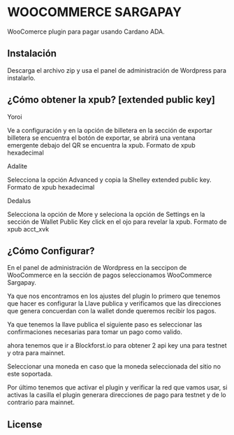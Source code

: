 # WOOCOMMERCE SARGAPAY

WooComerce plugin para pagar usando Cardano ADA.

## Instalación

Descarga el archivo zip y usa el panel de administración de Wordpress para instalarlo.

## ¿Cómo obtener la xpub? [extended public key]

Yoroi

Ve a configuración y en la opción de billetera en la sección de exportar billetera se encuentra el botón de exportar, se abrirá una ventana emergente debajo del QR se encuentra la xpub.
Formato de xpub hexadecimal

Adalite

Selecciona la opción Advanced  y copia la Shelley extended public key.
Formato de xpub hexadecimal

Dedalus

Selecciona la opción de More y seleciona la opción de Settings en la sección de Wallet Public Key click en el ojo para revelar la xpub.
Formato de xpub acct_xvk


## ¿Cómo Configurar?

En el panel de administración de Wordpress en la seccipon de WooCommerce en la sección de pagos seleccionamos WooCommerce Sargapay.

Ya que nos encontramos en los ajustes del plugin lo primero que tenemos que hacer es configurar la Llave publica y verificamos que las direcciones que genera concuerdan con la wallet donde queremos recibir los pagos.

Ya que tenemos la llave publica el siguiente paso es seleccionar las confirmaciones necesarias para tomar un pago como valido.

ahora tenemos que ir a Blockforst.io para obtener 2 api key una para testnet y otra para mainnet.

Seleccionar una moneda en caso que la moneda seleccionada del sitio no este soportada.

Por último tenemos que activar el plugin y verificar la red que vamos usar, si activas la casilla el plugin generara direcciones de pago para testnet y de lo contrario para mainnet.


## License
